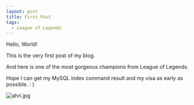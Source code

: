 ```yaml
---
layout: post
title: First Post
tags:
  - League of Legends
---
```


Hello, World!

This is the very first post of my blog.

And here is one of the most gorgeous champions from League of Legends.

Hope I can get my MySQL index command result and my visa as early as possible. : )

![ahri.jpg](https://ddragon.leagueoflegends.com/cdn/img/champion/splash/Ahri_15.jpg)

